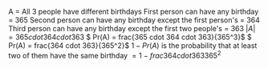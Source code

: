 A = All 3 people have different birthdays
First person can have any birthday = 365
Second person can have any birthday except the first person's = 364
Third person can have any birthday except the first two people's = 363
$|A| = 365 cdot 364 cdot 363$
$ Pr(A) = frac{365 cdot 364 cdot 363}{365^3}$
$ Pr(A) = frac{364 cdot 363}{365^2}$
$1 - Pr(A)$ is the probability that at least two of them have the same birthday
$= 1 - frac{364 cdot 363}{365^2}$
